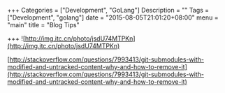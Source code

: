 +++
Categories = ["Development", "GoLang"]
Description = ""
Tags = ["Development", "golang"]
date = "2015-08-05T21:01:20+08:00"
menu = "main"
title = "Blog Tips"

+++
![http://img.itc.cn/photo/jsdU74MTPKn](http://img.itc.cn/photo/jsdU74MTPKn)

[http://stackoverflow.com/questions/7993413/git-submodules-with-modified-and-untracked-content-why-and-how-to-remove-it](http://stackoverflow.com/questions/7993413/git-submodules-with-modified-and-untracked-content-why-and-how-to-remove-it)


